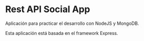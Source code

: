 # Rest API Social App

Aplicación para practicar el desarrollo con NodeJS y MongoDB.

Esta aplicación está basada en el framework Express.
